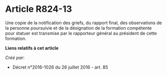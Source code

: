 # Article R824-13

Une copie de la notification des griefs, du rapport final, des observations de la personne poursuivie et de la désignation de
la formation compétente pour statuer est transmise par le rapporteur général au président de cette formation.

**Liens relatifs à cet article**

_Créé par_:

  - Décret n°2016-1026 du 26 juillet 2016 - art. 85
